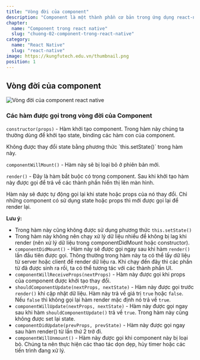 ```yaml
---
title: "Vòng đời của component"
description: "Component là một thành phần cơ bản trong ứng dụng react-native. Mọi view, screen đều được kế thừa từ lớp component này."
chapter:
  name: "Component trong react native"
  slug: "chuong-02-component-trong-react-native"
category:
  name: "React Native"
  slug: "react-native"
image: https://kungfutech.edu.vn/thumbnail.png
position: 1
---
```


## Vòng đời của component

![Vòng đời của component react native](https://github.com/techmely/hoc-lap-trinh/assets/29374426/158ab286-e781-4bcb-87e5-22af5b7aa696)

### Các hàm được gọi trong vòng đời của Component

`constructor(props)` - Hàm khởi tạo component. Trong hàm này chúng ta thường dùng để khởi tạo state, binding các hàm con của component.

<content-warning>
Không được thay đổi state bằng phương thức `this.setState()` trong hàm này.
</content-warning>

`componentWillMount()` - Hàm này sẽ bị loại bỏ ở phiên bản mới.

`render()` - Đây là hàm bắt buộc có trong component. Sau khi khởi tạo hàm này được gọi để trả về các thành phần hiển thị lên màn hình.

Hàm này sẽ được tự động gọi lại khi state hoặc props của nó thay đổi. Chỉ những component có sử dụng state hoặc props thì mới được gọi lại để render lại.

**Lưu ý:**

- Trong hàm này cũng không được sử dụng phương thức `this.setState()`
- Trong hàm này không nên chạy xử lý dữ liệu nhiều để không bị lag khi render (nên xử lý dữ liệu trong componentDidMount hoặc constructor).
- `componentDidMount()` - Hàm này sẽ được gọi ngay sau khi hàm `render()` lần đầu tiên được gọi. Thông thường trong hàm này ta có thể lấy dữ liệu từ server hoặc client để render dữ liệu ra. Khi chạy đến đây thì các phần từ đã được sinh ra rồi, ta có thể tương tác với các thành phần UI.
- `componentWillReceiveProps(nextProps)` - Hàm này được gọi khi props của component được khởi tạo thay đổi.
- `shouldComponentUpdate(nextProps, nextState)` - Hàm này được gọi trước `render()` khi cập nhật dữ liệu. Hàm này trả về giá trị `true` hoặc `false`. Nếu `false` thì không gọi lại hàm render mặc định nó trả về `true`.
- `componentWillUpdate(nextProps, nextState)` - Hàm này được gọi ngay sau khi hàm `shouldComponentUpdate()` trả về `true`. Trong hàm này cũng không được set lại state.
- `componentDidUpdate(prevProps, prevState)` - Hàm này được gọi ngay sau hàm render() từ lần thứ 2 trở đi.
- `componentWillUnmount()` - Hàm này được gọi khi component này bị loại bỏ. Chúng ta nên thực hiện các thao tác dọn dẹp, hủy timer hoặc các tiến trình đang xử lý.
